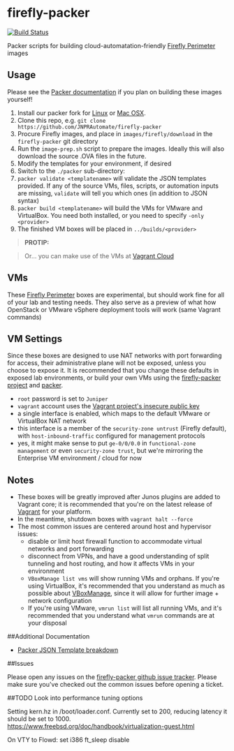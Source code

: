 firefly-packer
==============
[![Build Status](https://travis-ci.org/JNPRAutomate/firefly-packer.svg)](https://travis-ci.org/JNPRAutomate/firefly-packer)

Packer scripts for building cloud-automatation-friendly [Firefly Perimeter](http://www.juniper.net/us/en/products-services/security/firefly-perimeter/)  images

## Usage

Please see the [Packer documentation](http://www.packer.io/docs) if you plan on building these images yourself!

 1. Install our packer fork for [Linux](https://s3-us-west-2.amazonaws.com/packerfork/linux/packer-jnprautomate-lin-current.zip) or [Mac OSX](https://s3-us-west-2.amazonaws.com/packerfork/osx/packer-jnprautomate-osx-current.zip).
 2. Clone this repo, e.g. `git clone https://github.com/JNPRAutomate/firefly-packer`
 3. Procure Firefly images, and place in `images/firefly/download` in the `firefly-packer` git directory
 4. Run the `image-prep.sh` script to prepare the images.  Ideally this will also download the source .OVA files in the future.
 4. Modify the templates for your environment, if desired
 5. Switch to the `./packer` sub-directory:
  5. `packer validate <templatename>` will validate the JSON templates provided.  If any of the source VMs, files, scripts, or automation inputs are missing, `validate` will tell you which ones (in addition to JSON syntax)
  6. `packer build <templatename>` will build the VMs for VMware and VirtualBox.  You need both installed, or you need to specify `-only <provider>`
  7. The finished VM boxes will be placed in `../builds/<provider>`

> **PROTIP:**

> Or... you can make use of the VMs at [Vagrant Cloud](https://vagrantcloud.com/juniper)

## VMs

These [Firefly Perimeter](http://www.juniper.net/us/en/products-services/security/firefly-perimeter/) boxes are experimental, but should work fine for all of your lab and testing needs.  They also serve as a preview of what how OpenStack or VMware vSphere deployment tools will work (same Vagrant commands)


## VM Settings

Since these boxes are designed to use NAT networks with port forwarding for access, their administrative plane will not be exposed, unless you choose to expose it.  It is recommended that you change these defaults in exposed lab environments, or build your own VMs using the [firefly-packer project](https://github.com/JNPRAutomate/firefly-packer/) and [packer](http://packer.io).

- `root` password is set to `Juniper`
- `vagrant` account uses the [Vagrant project's insecure public key](https://github.com/mitchellh/vagrant/tree/master/keys)
- a single interface is enabled, which maps to the default VMware or VirtualBox NAT network
- this interface is a member of the `security-zone untrust` (Firefly default), with `host-inbound-traffic` configured for management protocols
- yes, it might make sense to put `ge-0/0/0.0` in `functional-zone management` or even `security-zone trust`, but we're mirroring the Enterprise VM environment / cloud for now

## Notes

- These boxes will be greatly improved after Junos plugins are added to Vagrant core; it is recommended that you're on the latest release of [Vagrant](http://www.vagrantup.com/downloads.html) for your platform.
- In the meantime, shutdown boxes with `vagrant halt --force`
- The most common issues are centered around host and hypervisor issues:
  - disable or limit host firewall function to accommodate virtual networks and port forwarding
  - disconnect from VPNs, and have a good understanding of split tunneling and host routing, and how it affects VMs in your environment
  - `VBoxManage list vms` will show running VMs and orphans.  If you're using VirtualBox, it's recommended that you understand as much as possible about [VBoxManage](https://www.virtualbox.org/manual/ch08.html), since it will allow for further image + network configuration
  - If you're using VMware, `vmrun list` will list all running VMs, and it's recommended that you understand what `vmrun` commands are at your disposal

##Additional Documentation

- [Packer JSON Template breakdown](docs/JSON.md)

##Issues

Please open any issues on the [firefly-packer github issue tracker](https://github.com/JNPRAutomate/firefly-packer/issues).  Please make sure you've checked out the common issues before opening a ticket.

##TODO
Look into performance tuning options

Setting kern.hz in /boot/loader.conf. Currently set to 200, reducing latency it should be set to 1000. https://www.freebsd.org/doc/handbook/virtualization-guest.html 

On VTY to Flowd: set i386 ft_sleep disable
